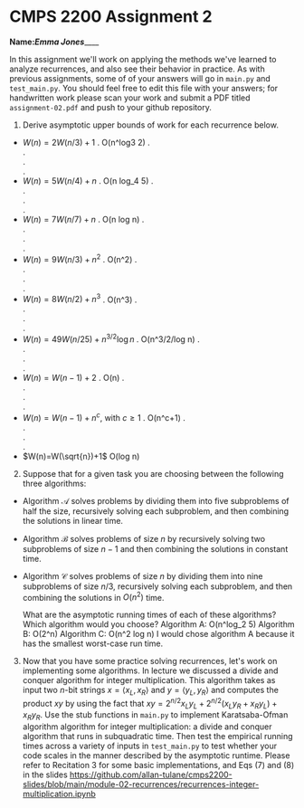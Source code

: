 # CMPS 2200 Assignment 2

**Name:**___Emma Jones_______

In this assignment we'll work on applying the methods we've learned to analyze recurrences, and also see their behavior
in practice. As with previous
assignments, some of of your answers will go in `main.py` and `test_main.py`. You
should feel free to edit this file with your answers; for handwritten
work please scan your work and submit a PDF titled `assignment-02.pdf`
and push to your github repository.


1. Derive asymptotic upper bounds of work for each recurrence below.
  * $W(n)=2W(n/3)+1$
.   O(n^log3 2) 
.  
.  
.  
.  
  * $W(n)=5W(n/4)+n$
.  O(n log_4 5)
.  
.  
.  
.  
  * $W(n)=7W(n/7)+n$
.  O(n log n)
.  
.  
.  
.  
  * $W(n)=9W(n/3)+n^2$
.  O(n^2)
.  
.  
.  
.  
  * $W(n)=8W(n/2)+n^3$
.  O(n^3)
.  
.  
.  
.  
  * $W(n)=49W(n/25)+n^{3/2}\log n$
.   O(n^3/2/log n)
.  
.  
.  
.  
  * $W(n)=W(n-1)+2$
.  O(n)
.  
.  
.  
.  
  * $W(n)= W(n-1)+n^c$, with $c\geq 1$
.   O(n^c+1)
.  
.  
.  
.  
  * $W(n)=W(\sqrt{n})+1$
   O(log n)

2. Suppose that for a given task you are choosing between the following three algorithms:

  * Algorithm $\mathcal{A}$ solves problems by dividing them into
      five subproblems of half the size, recursively solving each
      subproblem, and then combining the solutions in linear time.
    
  * Algorithm $\mathcal{B}$ solves problems of size $n$ by
      recursively solving two subproblems of size $n-1$ and then
      combining the solutions in constant time.
    
  * Algorithm $\mathcal{C}$ solves problems of size $n$ by dividing
      them into nine subproblems of size $n/3$, recursively solving
      each subproblem, and then combining the solutions in $O(n^2)$
      time.

    What are the asymptotic running times of each of these algorithms?
    Which algorithm would you choose?
  Algorithm A: O(n^log_2 5)
  Algorithm B: O(2^n)
  Algorithm C: O(n^2 log n)
  I would chose algorithm A because it has the smallest worst-case run      time.

3. Now that you have some practice solving recurrences, let's work on
  implementing some algorithms. In lecture we discussed a divide and
  conquer algorithm for integer multiplication. This algorithm takes
  as input two $n$-bit strings $x = \langle x_L, x_R\rangle$ and
  $y=\langle y_L, y_R\rangle$ and computes the product $xy$ by using
  the fact that $xy = 2^{n/2}x_Ly_L + 2^{n/2}(x_Ly_R+x_Ry_L) +
  x_Ry_R.$ Use the
  stub functions in `main.py` to implement Karatsaba-Ofman algorithm algorithm for integer
  multiplication: a divide and conquer algorithm that runs in
  subquadratic time. Then test the empirical running times across a
  variety of inputs in `test_main.py` to test whether your code scales in the manner
  described by the asymptotic runtime. Please refer to Recitation 3 for some basic implementations, and Eqs (7) and (8) in the slides https://github.com/allan-tulane/cmps2200-slides/blob/main/module-02-recurrences/recurrences-integer-multiplication.ipynb
 
 


